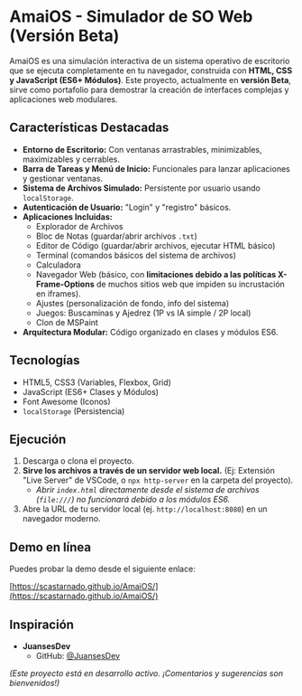 # AmaiOS - Simulador de SO Web (Versión Beta)

AmaiOS es una simulación interactiva de un sistema operativo de escritorio que se ejecuta completamente en tu navegador, construida con **HTML, CSS y JavaScript (ES6+ Módulos)**. Este proyecto, actualmente en **versión Beta**, sirve como portafolio para demostrar la creación de interfaces complejas y aplicaciones web modulares.

## Características Destacadas

*   **Entorno de Escritorio:** Con ventanas arrastrables, minimizables, maximizables y cerrables.
*   **Barra de Tareas y Menú de Inicio:** Funcionales para lanzar aplicaciones y gestionar ventanas.
*   **Sistema de Archivos Simulado:** Persistente por usuario usando `localStorage`.
*   **Autenticación de Usuario:** "Login" y "registro" básicos.
*   **Aplicaciones Incluidas:**
    *   Explorador de Archivos
    *   Bloc de Notas (guardar/abrir archivos `.txt`)
    *   Editor de Código (guardar/abrir archivos, ejecutar HTML básico)
    *   Terminal (comandos básicos del sistema de archivos)
    *   Calculadora
    *   Navegador Web (básico, con **limitaciones debido a las políticas X-Frame-Options** de muchos sitios web que impiden su incrustación en iframes).
    *   Ajustes (personalización de fondo, info del sistema)
    *   Juegos: Buscaminas y Ajedrez (1P vs IA simple / 2P local)
    *   Clon de MSPaint
*   **Arquitectura Modular:** Código organizado en clases y módulos ES6.

## Tecnologías

*   HTML5, CSS3 (Variables, Flexbox, Grid)
*   JavaScript (ES6+ Clases y Módulos)
*   Font Awesome (Iconos)
*   `localStorage` (Persistencia)

## Ejecución

1.  Descarga o clona el proyecto.
2.  **Sirve los archivos a través de un servidor web local.** (Ej: Extensión "Live Server" de VSCode, o `npx http-server` en la carpeta del proyecto).
    *   *Abrir `index.html` directamente desde el sistema de archivos (`file:///`) no funcionará debido a los módulos ES6.*
3.  Abre la URL de tu servidor local (ej. `http://localhost:8080`) en un navegador moderno.

## Demo en línea

Puedes probar la demo desde el siguiente enlace:

[https://scastarnado.github.io/AmaiOS/](https://scastarnado.github.io/AmaiOS/)

## Inspiración

*   **JuansesDev**
    *   GitHub: [@JuansesDev](https://github.com/JuansesDev)

*(Este proyecto está en desarrollo activo. ¡Comentarios y sugerencias son bienvenidos!)*